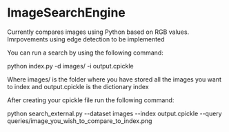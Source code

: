# ImageSearchEngine
Currently compares images using Python based on RGB values. Imrpovements using edge detection to be implemented


You can run a search by using the following command:

python index.py -d images/ -i output.cpickle

Where images/ is the folder where you have stored all the images you want to index and output.cpickle is the dictionary index

After creating your cpickle file run the following command:

python search_external.py --dataset images --index output.cpickle --query queries/image_you_wish_to_compare_to_index.png

